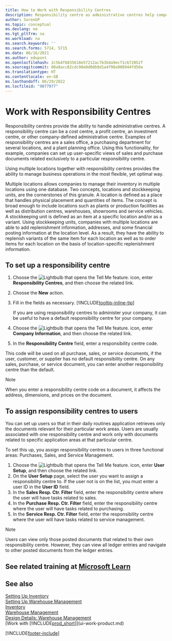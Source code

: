 ```yaml
---
title: How to Work with Responsibility Centres
description: Responsibility centre as administrative centres help companies set up user-specific views of sales and purchase documents related exclusively to each centre.
author: SorenGP
ms.topic: conceptual
ms.devlang: na
ms.tgt_pltfrm: na
ms.workload: na
ms.search.keywords: ''
ms.search.forms: 5714, 5715
ms.date: 06/16/2021
ms.author: edupont
ms.openlocfilehash: 2c5b4f6835618e57212ac7b3b4a9ecf1c672052f
ms.sourcegitcommit: 00a8acc82cdc90e0d0db9d1a4f98a908944fd50a
ms.translationtype: HT
ms.contentlocale: en-GB
ms.lasthandoff: 06/29/2022
ms.locfileid: "9077977"
---
```

# <a name="work-with-responsibility-centers"></a>Work with Responsibility Centres

Responsibility centres provide the ability to handle administrative centres. A responsibility centre can be a cost centre, a profit centre, an investment centre, or other company-defined administrative centre. Examples of responsibility centres are a sales office, a purchasing department for several locations, and a plant planning office. Using this functionality, for example, companies can set up user-specific views of sales and purchase documents related exclusively to a particular responsibility centre.  

Using multiple locations together with responsibility centres provides the ability to manage business operations in the most flexible, yet optimal way.

Multiple locations allows companies to manage their inventory in multiple locations using one database. Two concepts, locations and stockkeeping units, are the cornerstones of this granule. A location is defined as a place that handles physical placement and quantities of items. The concept is broad enough to include locations such as plants or production facilities as well as distribution centres, warehouses, showrooms and service vehicles. A stockkeeping unit is defined as an item at a specific location and/or as a variant. Using stockkeeping units, companies with multiple locations are able to add replenishment information, addresses, and some financial posting information at the location level. As a result, they have the ability to replenish variants of the same item for each location as well as to order items for each location on the basis of location-specific replenishment information.  

## <a name="to-set-up-a-responsibility-center"></a>To set up a responsibility centre

1. Choose the ![Lightbulb that opens the Tell Me feature.](media/ui-search/search_small.png "Tell me what you want to do") icon, enter **Responsibility Centres**, and then choose the related link.  
2. Choose the **New** action.  
3. Fill in the fields as necessary. [!INCLUDE[tooltip-inline-tip](includes/tooltip-inline-tip_md.md)]  

    If you are using responsibility centres to administer your company, it can be useful to have a default responsibility centre for your company.
4. Choose the ![Lightbulb that opens the Tell Me feature.](media/ui-search/search_small.png "Tell me what you want to do") icon, enter **Company Information**, and then choose the related link.
5. In the **Responsibility Centre** field, enter a responsibility centre code.

This code will be used on all purchase, sales, or service documents, if the user, customer, or supplier has no default responsibility centre. On any sales, purchase, or service document, you can enter another responsibility centre than the default.

> [!NOTE]  
> When you enter a responsibility centre code on a document, it affects the address, dimensions, and prices on the document.  

## <a name="to-assign-responsibility-centers-to-users"></a>To assign responsibility centres to users

You can set up users so that in their daily routines application retrieves only the documents relevant for their particular work areas. Users are usually associated with one responsibility centre and work only with documents related to specific application areas at that particular centre.  

To set this up, you assign responsibility centres to users in three functional areas: Purchases, Sales, and Service Management.  

1. Choose the ![Lightbulb that opens the Tell Me feature.](media/ui-search/search_small.png "Tell me what you want to do") icon, enter **User Setup**, and then choose the related link.  
2. On the **User Setup** page, select the user you want to assign a responsibility centre to. If the user not is on the list, you must enter a user ID in the **User ID** field.  
3. In the **Sales Resp. Ctr. Filter** field, enter the responsibility centre where the user will have tasks related to sales.  
4. In the **Purchase Resp. Ctr. Filter** field, enter the responsibility centre where the user will have tasks related to purchasing.  
5. In the **Service Resp. Ctr. Filter** field, enter the responsibility centre where the user will have tasks related to service management.  

> [!NOTE]  
> Users can view only those posted documents that related to their own responsibility centre. However, they can view all ledger entries and navigate to other posted documents from the ledger entries.

## <a name="see-related-training-at-microsoft-learn"></a>See related training at [Microsoft Learn](/learn/modules/set-up-responsibility-centers/)

## <a name="see-also"></a>See also 

[Setting Up Inventory](inventory-setup-inventory.md)  
[Setting Up Warehouse Management](warehouse-setup-warehouse.md)  
[Inventory](inventory-manage-inventory.md)  
[Warehouse Management](warehouse-manage-warehouse.md)  
[Design Details: Warehouse Management](design-details-warehouse-management.md)  
[Work with [!INCLUDE[prod_short](includes/prod_short.md)]](ui-work-product.md)  


[!INCLUDE[footer-include](includes/footer-banner.md)]